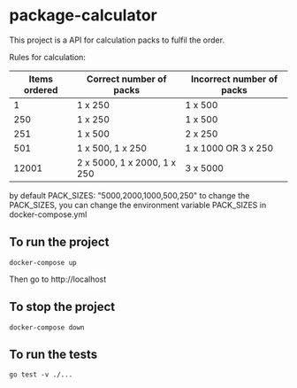# package-calculator

This project is a API for calculation packs to fulfil the order.

Rules for calculation:

| Items ordered | Correct number of packs                | Incorrect number of packs |
| ------------- | -------------------------------------- | ------------------------- |
| 1             | 1 x 250                                | 1 x 500                   |
| 250           | 1 x 250                                | 1 x 500                   |
| 251           | 1 x 500                                | 2 x 250                   |
| 501           | 1 x 500, 1 x 250                       | 1 x 1000 OR 3 x 250       |
| 12001         | 2 x 5000, 1 x 2000, 1 x 250            | 3 x 5000                  |

by default PACK_SIZES: "5000,2000,1000,500,250"
to change the PACK_SIZES, you can change the environment variable PACK_SIZES in docker-compose.yml

## To run the project

```docker-compose up```

Then go to http://localhost

## To stop the project

```docker-compose down```

## To run the tests

```go test -v ./...```
